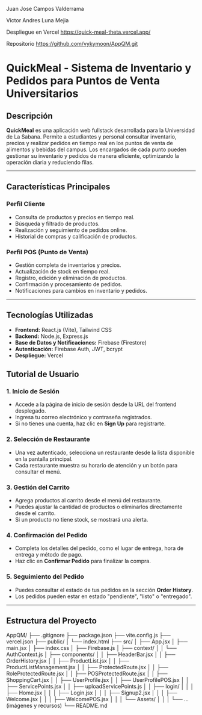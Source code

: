 Juan Jose Campos Valderrama

Victor Andres Luna Mejia

Despliegue en Vercel
https://quick-meal-theta.vercel.app/

Repositorio 
https://github.com/vykymoon/AppQM.git


# QuickMeal - Sistema de Inventario y Pedidos para Puntos de Venta Universitarios

## Descripción

**QuickMeal** es una aplicación web fullstack desarrollada para la Universidad de La Sabana. Permite a estudiantes y personal consultar inventario, precios y realizar pedidos en tiempo real en los puntos de venta de alimentos y bebidas del campus. Los encargados de cada punto pueden gestionar su inventario y pedidos de manera eficiente, optimizando la operación diaria y reduciendo filas.

---

## Características Principales

### Perfil Cliente
- Consulta de productos y precios en tiempo real.
- Búsqueda y filtrado de productos.
- Realización y seguimiento de pedidos online.
- Historial de compras y calificación de productos.

### Perfil POS (Punto de Venta)
- Gestión completa de inventarios y precios.
- Actualización de stock en tiempo real.
- Registro, edición y eliminación de productos.
- Confirmación y procesamiento de pedidos.
- Notificaciones para cambios en inventario y pedidos.

---

## Tecnologías Utilizadas

- **Frontend:** React.js (Vite), Tailwind CSS
- **Backend:** Node.js, Express.js
- **Base de Datos y Notificaciones:** Firebase (Firestore)
- **Autenticación:** Firebase Auth, JWT, bcrypt
- **Despliegue:** Vercel

## **Tutorial de Usuario**

### **1. Inicio de Sesión**
- Accede a la página de inicio de sesión desde la URL del frontend desplegado.
- Ingresa tu correo electrónico y contraseña registrados.
- Si no tienes una cuenta, haz clic en **Sign Up** para registrarte.

### **2. Selección de Restaurante**
- Una vez autenticado, selecciona un restaurante desde la lista disponible en la pantalla principal.
- Cada restaurante muestra su horario de atención y un botón para consultar el menú.

### **3. Gestión del Carrito**
- Agrega productos al carrito desde el menú del restaurante.
- Puedes ajustar la cantidad de productos o eliminarlos directamente desde el carrito.
- Si un producto no tiene stock, se mostrará una alerta.

### **4. Confirmación del Pedido**
- Completa los detalles del pedido, como el lugar de entrega, hora de entrega y método de pago.
- Haz clic en **Confirmar Pedido** para finalizar la compra.

### **5. Seguimiento del Pedido**
- Puedes consultar el estado de tus pedidos en la sección **Order History**.
- Los pedidos pueden estar en estado "pendiente", "listo" o "entregado".

---


## Estructura del Proyecto 
AppQM/
├── .gitignore
├── package.json
├── vite.config.js
├── vercel.json
├── public/
│   └── index.html
├── src/
│   ├── App.jsx
│   ├── main.jsx
│   ├── index.css
│   ├── Firebase.js
│   ├── context/
│   │   └── AuthContext.js
│   ├── components/
│   │   ├── HeaderBar.jsx
│   │   ├── OrderHistory.jsx
│   │   ├── ProductList.jsx
│   │   ├── ProductListManagement.jsx
│   │   ├── ProtectedRoute.jsx
│   │   ├── RoleProtectedRoute.jsx
│   │   ├── POSProtectedRoute.jsx
│   │   ├── ShoppingCart.jsx
│   │   ├── UserProfile.jsx
│   │   ├── UserProfilePOS.jsx
│   │   ├── ServicePoints.jsx
│   │   ├── uploadServicePoints.js
│   │   ├── login/
│   │   │   ├── Home.jsx
│   │   │   ├── Login.jsx
│   │   │   ├── Signup2.jsx
│   │   │   ├── Welcome.jsx
│   │   │   ├── WelcomePOS.jsx
│   │   │   └── Assets/
│   │   │       └── ... (imágenes y recursos)
└── README.md
